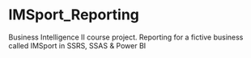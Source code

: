 # IMSport_Reporting
Business Intelligence II course project. Reporting for a fictive business called IMSport in SSRS, SSAS &amp; Power BI
